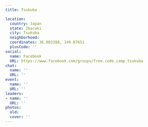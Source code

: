 ```yaml
---
title: Tsukuba

location:
  country: Japan
  state: Ibaraki
  city: Tsukuba
  neighborhood: 
  coordinates: 36.083388, 140.07651
  plusCode: ''
social:
  name: Facebook
  URL: https://www.facebook.com/groups/free.code.camp.tsukuba
chat:
  name: ''
  URL: ''
event:
  name: ''
  URL: ''
leaders:
- name: ''
  URL: ''
photos:
  old: 
  cover: ''
---
```

